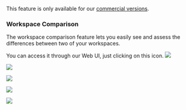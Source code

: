 This feature is only available for our [commercial versions](https://www.faradaysec.com/#download).

### Workspace Comparison

The workspace comparison feature lets you easily see and assess the differences between two of your workspaces. 

You can access it through our Web UI, just clicking on this icon. ![](https://raw.github.com/wiki/infobyte/faraday/images/Faraday-WorkspaceDiff-icono.png)

![](https://raw.github.com/wiki/infobyte/faraday/images/Faraday-WorkspaceDiff.png)

![](https://raw.github.com/wiki/infobyte/faraday/images/Faraday-WorkspaceDiff-OSSummary.png)

![](https://raw.github.com/wiki/infobyte/faraday/images/Faraday-WorkspaceDiff-ServicesComparation.png)

![](https://raw.github.com/wiki/infobyte/faraday/images/Faraday-WorkspaceDiff-VulnerableHosts.png)

